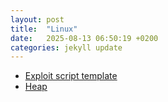 ```yaml
---
layout: post
title:  "Linux"
date:   2025-08-13 06:50:19 +0200
categories: jekyll update
---
```


- [Exploit script template](/2025/08/13/exploit-script.html)<br>
- [Heap](/2025/08/13/heap.html)<br>